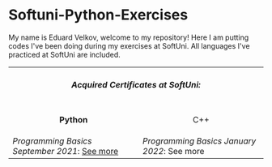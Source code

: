 # Softuni-Python-Exercises
My name is Eduard Velkov, welcome to my repository! Here I am putting codes I've been doing during my exercises at SoftUni. All languages I've practiced at SoftUni are included.
<table>
  <tr><td colspan="5">
    <h5 align="center">Acquired Certificates at SoftUni:</h5>
  </td></tr>
  <tr><td><p align="center"><b>Python</b></p></td><td><p align="center">C++</p></td></tr>
  <tr><td>
    <i>Programming Basics September 2021</i>: <a href="https://softuni.bg/Certificates/Details/116059/6c85ce2d">See more</a>
    <td><i>Programming Basics January 2022</i>: See more</td>
  </td></tr>
